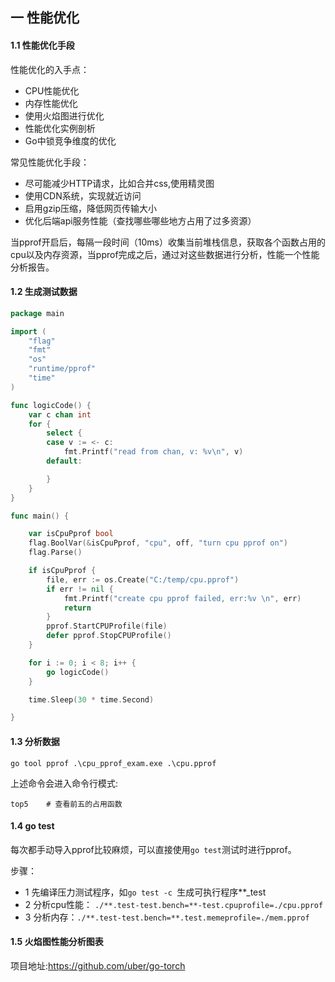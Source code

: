 ## 一 性能优化

#### 1.1 性能优化手段

性能优化的入手点：
- CPU性能优化
- 内存性能优化
- 使用火焰图进行优化
- 性能优化实例剖析
- Go中锁竞争维度的优化

常见性能优化手段：
- 尽可能减少HTTP请求，比如合并css,使用精灵图
- 使用CDN系统，实现就近访问
- 启用gzip压缩，降低网页传输大小
- 优化后端api服务性能（查找哪些哪些地方占用了过多资源）

当pprof开启后，每隔一段时间（10ms）收集当前堆栈信息，获取各个函数占用的cpu以及内存资源，当pprof完成之后，通过对这些数据进行分析，性能一个性能分析报告。

#### 1.2 生成测试数据

```go
package main

import (
	"flag"
	"fmt"
	"os"
	"runtime/pprof"
	"time"
)

func logicCode() {
	var c chan int
	for {
		select {
		case v := <- c:
			fmt.Printf("read from chan, v: %v\n", v)
		default:

		}
	}
}

func main() {

	var isCpuPprof bool
	flag.BoolVar(&isCpuPprof, "cpu", off, "turn cpu pprof on")
	flag.Parse()

	if isCpuPprof {
		file, err := os.Create("C:/temp/cpu.pprof")
		if err != nil {
			fmt.Printf("create cpu pprof failed, err:%v \n", err)
			return
		}
		pprof.StartCPUProfile(file)
		defer pprof.StopCPUProfile()
	}

	for i := 0; i < 8; i++ {
		go logicCode()
	}

	time.Sleep(30 * time.Second)

}
```

#### 1.3 分析数据

```
go tool pprof .\cpu_pprof_exam.exe .\cpu.pprof
```

上述命令会进入命令行模式:
```
top5    # 查看前五的占用函数
```

#### 1.4 go test

每次都手动导入pprof比较麻烦，可以直接使用`go test`测试时进行pprof。  

步骤：
- 1 先编译压力测试程序，如`go test -c `生成可执行程序**_test
- 2 分析cpu性能： `./**.test-test.bench=**-test.cpuprofile=./cpu.pprof`
- 3 分析内存：` ./**.test-test.bench=**.test.memeprofile=./mem.pprof `

#### 1.5 火焰图性能分析图表
项目地址:https://github.com/uber/go-torch